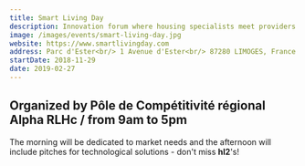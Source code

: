 ```yaml
---
title: Smart Living Day
description: Innovation forum where housing specialists meet providers of innovative technological solutions to the challenges of Smart Living
image: /images/events/smart-living-day.jpg
website: https://www.smartlivingday.com
address: Parc d'Ester<br/> 1 Avenue d'Ester<br/> 87280 LIMOGES, France
startDate: 2018-11-29
date: 2019-02-27
---
```


## Organized by Pôle de Compétitivité régional Alpha RLHc / from 9am to 5pm

The morning will be dedicated to market needs and the afternoon will include pitches for technological solutions - don't miss **hl2**'s!
